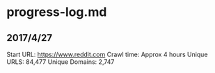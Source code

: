 # progress-log.md

## 2017/4/27

Start URL: https://www.reddit.com
Crawl time: Approx 4 hours
Unique URLS: 84,477 
Unique Domains: 2,747